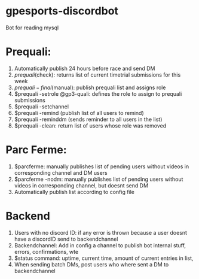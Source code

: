 # gpesports-discordbot
Bot for reading mysql


Prequali:
===============================
1. Automatically publish 24 hours before race and send DM
2. $prequali ($check): returns list of current timetrial submissions for this week
3. $prequali -final ($manual): publish prequali list and assigns role
4. $prequali -setrole @gp3-quali: defines the role to assign to prequali submissions
5. $prequali -setchannel
6. $prequali -remind (publish list of all users to remind)
7. $prequali -reminddm (sends reminder to all users in the list)
8. $prequali -clean: return list of users whose role was removed

Parc Ferme:
===============================
1. $parcferme: manually publishes list of pending users without videos in corresponding channel and DM users
2. $parcferme -nodm: manually publishes list of pending users without videos in corresponding channel, but doesnt send DM
2. Automatically publish list according to config file


Backend
===============================
1. Users with no discord ID: if any error is thrown because a user doesnt have a discordID send to backendchannel
2. Backendchannel: Add in config a channel to publish bot internal stuff, errors, confirmations, wte
3. $status command: uptime, current time, amount of current entries in list, 
4. When sending batch DMs, post users who where sent a DM to backendchannel
